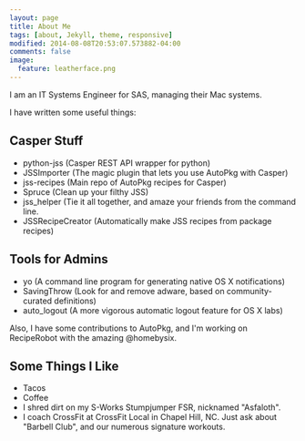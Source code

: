 ```yaml
---
layout: page
title: About Me
tags: [about, Jekyll, theme, responsive]
modified: 2014-08-08T20:53:07.573882-04:00
comments: false
image:
  feature: leatherface.png
---
```


I am an IT Systems Engineer for SAS, managing their Mac systems.

I have written some useful things:
## Casper Stuff
- python-jss (Casper REST API wrapper for python)
- JSSImporter (The magic plugin that lets you use AutoPkg with Casper)
- jss-recipes (Main repo of AutoPkg recipes for Casper)
- Spruce (Clean up your filthy JSS)
- jss_helper (Tie it all together, and amaze your friends from the command line.
- JSSRecipeCreator (Automatically make JSS recipes from package recipes)

## Tools for Admins
- yo (A command line program for generating native OS X notifications)
- SavingThrow (Look for and remove adware, based on community-curated definitions)
- auto_logout (A more vigorous automatic logout feature for OS X labs)

Also, I have some contributions to AutoPkg, and I'm working on RecipeRobot with the amazing @homebysix.

## Some Things I Like
- Tacos
- Coffee
- I shred dirt on my S-Works Stumpjumper FSR, nicknamed "Asfaloth".
- I coach CrossFit at CrossFit Local in Chapel Hill, NC. Just ask about "Barbell Club", and our numerous signature workouts.
